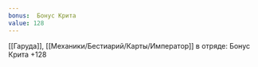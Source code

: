 ```yaml
---
bonus:  Бонус Крита 
value: 128
---
```

[[Гаруда]], [[Механики/Бестиарий/Карты/Император]] в отряде: Бонус Крита +128
